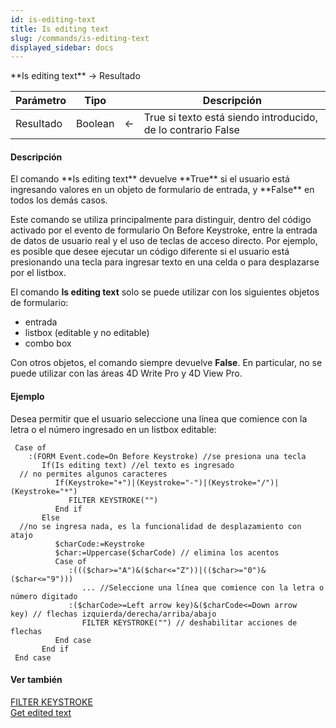 ```yaml
---
id: is-editing-text
title: Is editing text
slug: /commands/is-editing-text
displayed_sidebar: docs
---
```


<!--REF #_command_.Is editing text.Syntax-->**Is editing text**  -> Resultado<!-- END REF-->
<!--REF #_command_.Is editing text.Params-->
| Parámetro | Tipo |  | Descripción |
| --- | --- | --- | --- |
| Resultado | Boolean | &larr; | True si texto está siendo introducido, de lo contrario False |

<!-- END REF-->

#### Descripción 

<!--REF #_command_.Is editing text.Summary-->El comando **Is editing text** devuelve **True** si el usuario está ingresando valores en un objeto de formulario de entrada, y **False** en todos los demás casos.<!-- END REF-->

Este comando se utiliza principalmente para distinguir, dentro del código activado por el evento de formulario On Before Keystroke, entre la entrada de datos de usuario real y el uso de teclas de acceso directo. Por ejemplo, es posible que desee ejecutar un código diferente si el usuario está presionando una tecla para ingresar texto en una celda o para desplazarse por el listbox.

El comando **Is editing text** solo se puede utilizar con los siguientes objetos de formulario:

* entrada
* listbox (editable y no editable)
* combo box

Con otros objetos, el comando siempre devuelve **False**. En particular, no se puede utilizar con las áreas 4D Write Pro y 4D View Pro.

#### Ejemplo 

Desea permitir que el usuario seleccione una línea que comience con la letra o el número ingresado en un listbox editable:

```4d
 Case of
    :(FORM Event.code=On Before Keystroke) //se presiona una tecla
       If(Is editing text) //el texto es ingresado
  // no permites algunos caracteres
          If(Keystroke="+")|(Keystroke="-")|(Keystroke="/")|(Keystroke="*")
             FILTER KEYSTROKE("")
          End if
       Else
  //no se ingresa nada, es la funcionalidad de desplazamiento con atajo
          $charCode:=Keystroke
          $char:=Uppercase($charCode) // elimina los acentos
          Case of
             :((($char>="A")&($char<="Z"))|(($char>="0")&($char<="9")))
                ... //Seleccione una línea que comience con la letra o número digitado
             :($charCode>=Left arrow key)&($charCode<=Down arrow key) // flechas izquierda/derecha/arriba/abajo
                FILTER KEYSTROKE("") // deshabilitar acciones de flechas
          End case
       End if
 End case
```

#### Ver también 

  
[FILTER KEYSTROKE](filter-keystroke.md)  
[Get edited text](get-edited-text.md)  